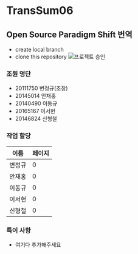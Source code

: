 # TransSum06

## Open Source Paradigm Shift 번역
* create local branch
* clone this repository
![프로젝트 승인](https://github.com/CAU-DOSC/TransSum06/tree/master/img/mkdir.jpg)


### 조원 명단
* 20111750 변정규(조장)
* 20145014 안재홍
* 20140490 이동규
* 20165167 이서현
* 20146824 신형철  

### 작업 할당
| 이름 | 페이지 |
|------|------|
| 변정규 | 0 |
| 안재홍 | 0 |
| 이동규 | 0 |
| 이서현 | 0 |
| 신형철 | 0 |

### 특이 사항
* 여기다 추가해주세요
